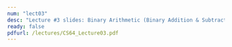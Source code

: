 ```yaml
---
num: "lect03"
desc: "Lecture #3 slides: Binary Arithmetic (Binary Addition & Subtraction, 2s Complement Method)"
ready: false
pdfurl: /lectures/CS64_Lecture03.pdf
---
```


